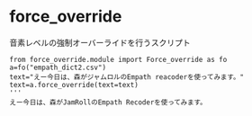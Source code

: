 # force_override
音素レベルの強制オーバーライドを行うスクリプト

```
from force_override.module import Force_override as fo
a=fo("empath_dict2.csv")
text="えー今日は、森がジャムロルのEmpath reacoderを使ってみます。"
text=a.force_override(text=text)
'''
えー今日は、森がJamRollのEmpath Recoderを使ってみます。
